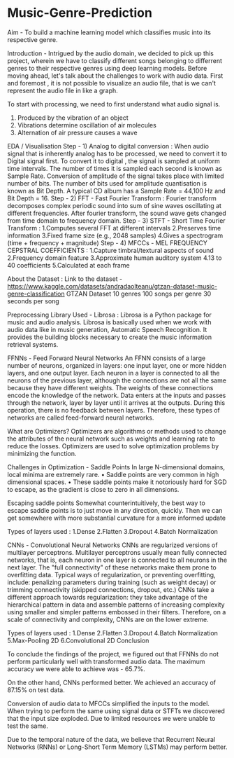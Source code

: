 # Music-Genre-Prediction

Aim - To build a machine learning model which classifies music into its respective genre.

Introduction -
Intrigued by the audio domain, we decided to pick up this project, wherein we have to classify different songs belonging to differrent genres to their respective genres using deep learning models.
Before moving ahead, let's talk about the challenges to work with audio data. First and foremost , it is not possible to visualize an audio file, that is we can't represent the audio file in like a graph.

To start with processing, we need to first understand what audio signal is.
1. Produced by the vibration of an object
2. Vibrations determine oscillation of air molecules
3. Alternation of air pressure causes a wave

EDA / Visualisation
Step - 1) Analog to digital conversion : When audio signal that is inherently analog has to be processed, we need to convert it to Digital signal first. To convert it to digital , the signal is sampled at uniform time intervals. The number of times it is sampled each second is known as Sample Rate. Conversion of amplitude of the signal takes place with limited number of bits. The number of bits used for amplitude quantisation is known as Bit Depth. A typical CD album has a Sample Rate = 44,100 Hz and Bit Depth = 16.
Step - 2) FFT - Fast Fourier Transform : Fourier transform decomposes complex periodic sound into sum of sine waves oscillating at different frequencies. After fourier transform, the sound wave gets changed from time domain to frequency domain.
Step - 3) STFT - Short Time Fourier Transform : 1.Computes several FFT at different intervals
                                                2.Preserves time information
                                                3.Fixed frame size (e.g., 2048 samples)
                                                4.Gives a spectrogram (time + frequency + magnitude)
Step - 4) MFCCs - MEL FREQUENCY CEPSTRAL COEFFICIENTS : 1.Capture timbral/textural aspects of sound
                                                        2.Frequency domain feature
                                                        3.Approximate human auditory system
                                                        4.13 to 40 coefficients
                                                        5.Calculated at each frame
                                                        
About the Dataset : Link to the dataset - https://www.kaggle.com/datasets/andradaolteanu/gtzan-dataset-music-genre-classification
GTZAN Dataset
10 genres
100 songs per genre
30 seconds per song

Preprocessing Library Used - Librosa : Librosa is a Python package for music and audio analysis. Librosa is basically used when we work with audio data like in music generation, Automatic Speech Recognition. It provides the building blocks necessary to create the music information retrieval systems.

FFNNs - Feed Forward Neural Networks
An FFNN consists of a large number of neurons, organized in layers: one input layer, one or more hidden layers, and one output layer. Each neuron in a layer is connected to all the neurons of the previous layer, although the connections are not all the same because they have different weights. The weights of these connections encode the knowledge of the network. Data enters at the inputs and passes through the network, layer by layer until it arrives at the outputs. During this operation, there is no feedback between layers. Therefore, these types of networks are called feed-forward neural networks.

What are Optimizers?
Optimizers are algorithms or methods used to change the attributes of the neural network such as weights and learning rate to reduce the losses. Optimizers are used to solve optimization problems by minimizing the function.

Challenges in Optimization - Saddle Points
In large N-dimensional domains, local minima are extremely rare. • Saddle points are very common in high dimensional spaces. • These saddle points make it notoriously hard for SGD to escape, as the gradient is close to zero in all dimensions.

Escaping saddle points
Somewhat counterintuitively, the best way to escape saddle points is to just move in any direction, quickly. Then we can get somewhere with more substantial curvature for a more informed update

Types of layers used : 1.Dense
                       2.Flatten
                       3.Dropout
                       4.Batch Normalization
 
CNNs - Convolutional Neural Networks
CNNs are regularized versions of multilayer perceptrons. Multilayer perceptrons usually mean fully connected networks, that is, each neuron in one layer is connected to all neurons in the next layer. The "full connectivity" of these networks make them prone to overfitting data. Typical ways of regularization, or preventing overfitting, include: penalizing parameters during training (such as weight decay) or trimming connectivity (skipped connections, dropout, etc.) CNNs take a different approach towards regularization: they take advantage of the hierarchical pattern in data and assemble patterns of increasing complexity using smaller and simpler patterns embossed in their filters. Therefore, on a scale of connectivity and complexity, CNNs are on the lower extreme.

Types of layers used : 1.Dense
                       2.Flatten
                       3.Dropout
                       4.Batch Normalization
                       5.Max-Pooling 2D
                       6.Convolutional 2D
Conclusion

To conclude the findings of the project, we figured out that FFNNs do not perform particularly well with transformed audio data. The maximum accuracy we were able to achieve was - 65.7%.

On the other hand, CNNs performed better. We achieved an accuracy of 87.15% on test data.

Conversion of audio data to MFCCs simplified the inputs to the model. When trying to perform the same using signal data or STFTs we discovered that the input size exploded. Due to limited resources we were unable to test the same.

Due to the temporal nature of the data, we believe that Recurrent Neural Networks (RNNs) or Long-Short Term Memory (LSTMs) may perform better.
